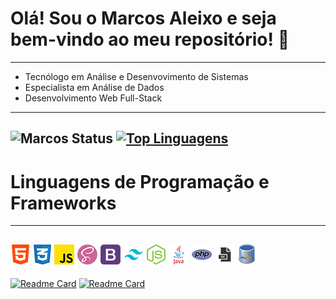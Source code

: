 # Olá! Sou o Marcos Aleixo e seja bem-vindo ao meu repositório! :vulcan_salute:
---
- Tecnólogo em Análise e Desenvovimento de Sistemas
- Especialista em Análise de Dados
- Desenvolvimento Web Full-Stack
---
![Marcos Status](https://github-readme-stats.vercel.app/api?username=maleixorm&show_icons=true&theme=dracula)
[![Top Linguagens](https://github-readme-stats.vercel.app/api/top-langs/?username=maleixorm&layout=compact)](https://github.com/anuraghazra/github-readme-stats)
---
# Linguagens de Programação e Frameworks
---
![HTML5](html5.png) ![CSS3](css3.png) ![JavaScript](js.png) ![SASS](sass.png) ![Bootstrap](bs.png) ![Tailwind](tw.png) ![Node JS](nodejs.png) ![Java](java.png) ![PHP](php.png) ![ShellScript](ssh.png) ![MySQL](mysql.png)
---
[![Readme Card](https://github-readme-stats.vercel.app/api/pin/?username=maleixorm&repo=PHP)](https://github.com/maleixorm/PHP)
[![Readme Card](https://github-readme-stats.vercel.app/api/pin/?username=maleixorm&repo=acessibilidade-web-front-end)](https://github.com/maleixorm/acessibilidade-web-front-end)
